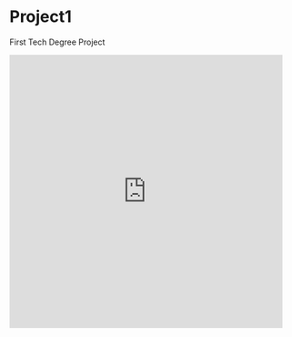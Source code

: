 # Project1
 First Tech Degree Project
<div style="width:480px"><iframe allow="fullscreen" frameBorder="0" height="480" src="https://giphy.com/embed/O8U35dSYL8aX42AiKI/video" width="480"></iframe></div>
